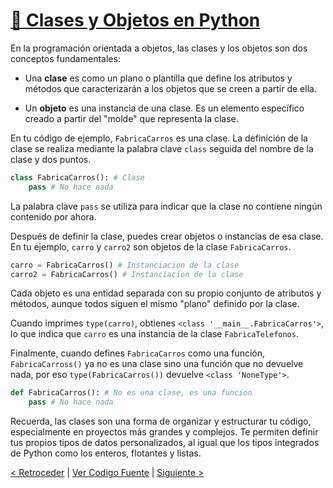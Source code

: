 # [📘 Clases y Objetos en Python](https://github.com/YonRasgg/Curso-de-Python-Desde-Cero/blob/main/11.%20Programacion%20Orientada%20a%20Objetos/1.ClasesObjetos.py)

En la programación orientada a objetos, las clases y los objetos son dos conceptos fundamentales:

- Una **clase** es como un plano o plantilla que define los atributos y métodos que caracterizarán a los objetos que se creen a partir de ella.

- Un **objeto** es una instancia de una clase. Es un elemento específico creado a partir del "molde" que representa la clase.

En tu código de ejemplo, `FabricaCarros` es una clase. La definición de la clase se realiza mediante la palabra clave `class` seguida del nombre de la clase y dos puntos.

```python
class FabricaCarros(): # Clase
    pass # No hace nada
```

La palabra clave `pass` se utiliza para indicar que la clase no contiene ningún contenido por ahora.

Después de definir la clase, puedes crear objetos o instancias de esa clase. En tu ejemplo, `carro` y `carro2` son objetos de la clase `FabricaCarros`.

```python
carro = FabricaCarros() # Instanciacion de la clase
carro2 = FabricaCarros() # Instanciacion de la clase
```

Cada objeto es una entidad separada con su propio conjunto de atributos y métodos, aunque todos siguen el mismo "plano" definido por la clase.

Cuando imprimes `type(carro)`, obtienes `<class '__main__.FabricaCarros'>`, lo que indica que `carro` es una instancia de la clase `FabricaTelefonos`.

Finalmente, cuando defines `FabricaCarros` como una función, `FabricaCarross()` ya no es una clase sino una función que no devuelve nada, por eso `type(FabricaCarros())` devuelve `<class 'NoneType'>`.

```python
def FabricaCarros(): # No es una clase, es una funcion
    pass # No hace nada
```

Recuerda, las clases son una forma de organizar y estructurar tu código, especialmente en proyectos más grandes y complejos. Te permiten definir tus propios tipos de datos personalizados, al igual que los tipos integrados de Python como los enteros, flotantes y listas.

[< Retroceder](https://github.com/YonRasgg/Curso-de-Python-Desde-Cero/blob/main/11.%20Programacion%20Orientada%20a%20Objetos/Introduccion.md) | [Ver Codigo Fuente](https://github.com/YonRasgg/Curso-de-Python-Desde-Cero/blob/main/11.%20Programacion%20Orientada%20a%20Objetos/1.ClasesObjetos.py) | [Siguiente >](https://github.com/YonRasgg/Curso-de-Python-Desde-Cero/blob/main/11.%20Programacion%20Orientada%20a%20Objetos/2.AtributosMetodos.md)

